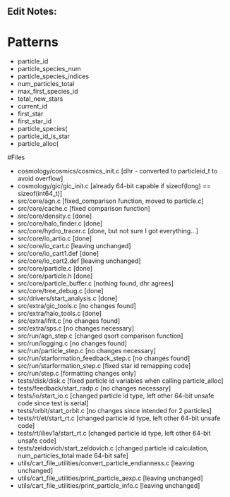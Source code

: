## Edit Notes:

# Patterns
*   particle_id
*   particle_species_num
*   particle_species_indices
*   num_particles_total
*   max_first_species_id
*   total_new_stars
*   current_id
*   first_star
*   first_star_id
*   particle_species(
*   particle_id_is_star
*   particle_alloc(

#Files

*   cosmology/cosmics/cosmics_init.c [dhr - converted to particleid_t to avoid overflow]
*   cosmology/gic/gic_init.c [already 64-bit capable if sizeof(long) == sizeof(int64_t)]
*   src/core/agn.c [fixed_comparison function, moved to particle.c]
*   src/core/cache.c [fixed comparison function]
*   src/core/density.c [done]
*   src/core/halo_finder.c [done]
*   src/core/hydro_tracer.c [done, but not sure I got everything...]
*   src/core/io_artio.c [done]
*   src/core/io_cart.c [leaving unchanged]
*   src/core/io_cart1.def [done]
*   src/core/io_cart2.def [leaving unchanged]
*   src/core/particle.c [done]
*   src/core/particle.h [done]
*   src/core/particle_buffer.c [nothing found, dhr agrees]
*   src/core/tree_debug.c [done]
*   src/drivers/start_analysis.c [done]
*   src/extra/gic_tools.c [no changes found]
*   src/extra/halo_tools.c [done]
*   src/extra/ifrit.c [no changes found]
*   src/extra/sps.c [no changes necessary]
*   src/run/agn_step.c [changed qsort comparison function]
*   src/run/logging.c [no changes found]
*   src/run/particle_step.c [no changes necessary]
*   src/run/starformation_feedback_step.c [no changes found]
*   src/run/starformation_step.c [fixed star id remapping code]
*   src/run/step.c [formatting changes only]
*   tests/disk/disk.c [fixed particle id variables when calling particle_alloc]
*   tests/feedback/start_radp.c [no changes necessary]
*   tests/io/start_io.c [changed particle id type, left other 64-bit unsafe code since test is serial]
*   tests/orbit/start_orbit.c [no changes since intended for 2 particles]
*   tests/rt/et/start_rt.c [changed particle id type, left other 64-bit unsafe code]
*   tests/rt/iliev1a/start_rt.c [changed particle id type, left other 64-bit unsafe code]
*   tests/zeldovich/start_zeldovich.c [changed particle id calculation, num_particles_total made 64-bit safe]
*   utils/cart_file_utilities/convert_particle_endianness.c [leaving unchanged]
*   utils/cart_file_utilities/print_particle_aexp.c [leaving unchanged]
*   utils/cart_file_utilities/print_particle_info.c [leaving unchanged]

